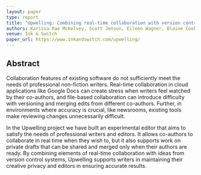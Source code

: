 ```yaml
---
layout: paper
type: report
title: "Upwelling: Combining real-time collaboration with version control for writers"
authors: Karissa Rae McKelvey, Scott Jenson, Eileen Wagner, Blaine Cook, and Martin Kleppmann
venue: Ink & Switch
paper_url: https://www.inkandswitch.com/upwelling/
---
```


Abstract
--------

Collaboration features of existing software do not sufficiently meet the needs of professional
non-fiction writers. Real-time collaboration in cloud applications like Google Docs can create
stress when writers feel watched by their co-authors, and file-based collaboration can introduce
difficulty with versioning and merging edits from different co-authors. Further, in environments
where accuracy is crucial, like newsrooms, existing tools make reviewing changes unnecessarily
difficult.

In the Upwelling project we have built an experimental editor that aims to satisfy the needs of
professional writers and editors. It allows co-authors to collaborate in real time when they wish
to, but it also supports work on private drafts that can be shared and merged only when their
authors are ready. By combining elements of real-time collaboration with ideas from version control
systems, Upwelling supports writers in maintaining their creative privacy and editors in ensuring
accurate results.
